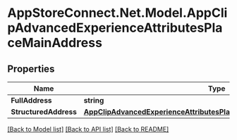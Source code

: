 # AppStoreConnect.Net.Model.AppClipAdvancedExperienceAttributesPlaceMainAddress

## Properties

Name | Type | Description | Notes
------------ | ------------- | ------------- | -------------
**FullAddress** | **string** |  | [optional] 
**StructuredAddress** | [**AppClipAdvancedExperienceAttributesPlaceMainAddressStructuredAddress**](AppClipAdvancedExperienceAttributesPlaceMainAddressStructuredAddress.md) |  | [optional] 

[[Back to Model list]](../README.md#documentation-for-models) [[Back to API list]](../README.md#documentation-for-api-endpoints) [[Back to README]](../README.md)


